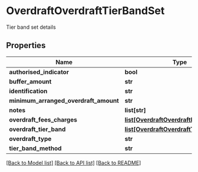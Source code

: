# OverdraftOverdraftTierBandSet

Tier band set details
## Properties
Name | Type | Description | Notes
------------ | ------------- | ------------- | -------------
**authorised_indicator** | **bool** |  | [optional] 
**buffer_amount** | **str** |  | [optional] 
**identification** | **str** |  | [optional] 
**minimum_arranged_overdraft_amount** | **str** |  | [optional] 
**notes** | **list[str]** |  | [optional] 
**overdraft_fees_charges** | [**list[OverdraftOverdraftFeesCharges1]**](OverdraftOverdraftFeesCharges1.md) |  | [optional] 
**overdraft_tier_band** | [**list[OverdraftOverdraftTierBand]**](OverdraftOverdraftTierBand.md) |  | [optional] 
**overdraft_type** | **str** |  | [optional] 
**tier_band_method** | **str** |  | [optional] 

[[Back to Model list]](../README.md#documentation-for-models) [[Back to API list]](../README.md#documentation-for-api-endpoints) [[Back to README]](../README.md)


